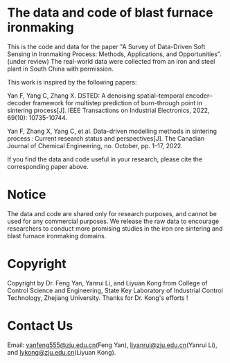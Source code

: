 # The data and code of blast furnace ironmaking

This is the code and data for the paper "A Survey of Data-Driven Soft Sensing in Ironmaking Process:
Methods, Applications, and Opportunities". (under review)
The real-world data were collected from an iron and steel plant in South China with permission.

This work is inspired by the following papers:

Yan F, Yang C, Zhang X. DSTED: A denoising spatial–temporal encoder–decoder framework for multistep prediction of burn-through point in sintering process[J]. IEEE Transactions on Industrial Electronics, 2022, 69(10): 10735-10744.

Yan F, Zhang X, Yang C, et al. Data-driven modelling methods in sintering process : Current research status and perspectives[J]. The Canadian Journal of Chemical Engineering, no. October, pp. 1–17, 2022.

If you find the data and code useful in your research, please cite the corresponding paper above.

# Notice 
The data and code are shared only for research purposes, and cannot be used for any commercial purposes. We release the raw data to encourage researchers to conduct more promising studies in the iron ore sintering and blast furnace ironmaking domains.

# Copyright
 Copyright by Dr. Feng Yan, Yanrui Li, and Liyuan Kong from College of Control Science and Engineering, State Key Laboratory of Industrial Control Technology, Zhejiang University. Thanks for Dr. Kong's efforts !

# Contact Us
Email: yanfeng555@zju.edu.cn(Feng Yan), liyanrui@zju.edu.cn(Yanrui Li), and lykong@zju.edu.cn(Liyuan Kong).
